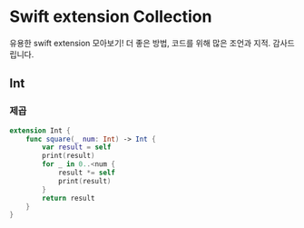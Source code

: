# Swift extension Collection 

유용한 swift extension 모아보기! 더 좋은 방법, 코드를 위해 많은 조언과 지적. 감사드립니다.


## Int

### 제곱
```swift
extension Int {
    func square(_ num: Int) -> Int {
        var result = self
        print(result)
        for _ in 0..<num {
            result *= self
            print(result)
        }
        return result
    }
}
```
